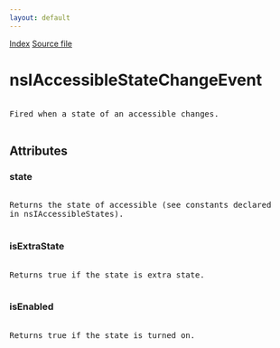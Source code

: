 ```yaml
---
layout: default
---
```

<div id='links'><a href="../index.html">Index</a>
<a href="http://dxr.mozilla.org/mozilla-central/source/accessible/interfaces/nsIAccessibleStateChangeEvent.idl">Source file</a>
</div>

# nsIAccessibleStateChangeEvent #
<pre>  
Fired when a state of an accessible changes.  
  
</pre>
## Attributes ##

### state ###
<pre>  
Returns the state of accessible (see constants declared  
in nsIAccessibleStates).  
  
</pre>
### isExtraState ###
<pre>  
Returns true if the state is extra state.  
  
</pre>
### isEnabled ###
<pre>  
Returns true if the state is turned on.  
  
</pre>